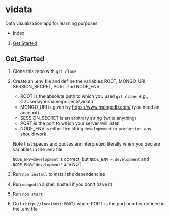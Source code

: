 # vidata

Data visualization app for learning purposes

* Index
1. [Get Started](#Get_Started)

## Get_Started

1. Clone this repo with `git clone`
2. Create an .env file and define the variables ROOT, MONGO_URI, SESSION_SECRET, PORT and NODE_ENV
    - ROOT is the absolute path to which you used `git clone`, e.g., C:\\Users\yourname\projects\vidata
    - MONGO_URI is given by https://www.mongodb.com/ (you need an account)
    - SESSION_SECRET is an arbitrary string (write anything)
    - PORT is the port to which your server will listen
    - NODE_ENV is either the string `developmment` or `production`, any should work

    Note that spaces and quotes are interpreted literally when you declare variables in the .env file

    `NODE_ENV=development` is correct, but `NODE_ENV = development` and `NODE_ENV="development"` are NOT

3. Run `npm install` to install the dependencies
4. Run `mongod` in a shell (install if you don't have it)
5. Run `npm start`
6. Go to `http://localhost:PORT/` where PORT is the port number defined in the .env file